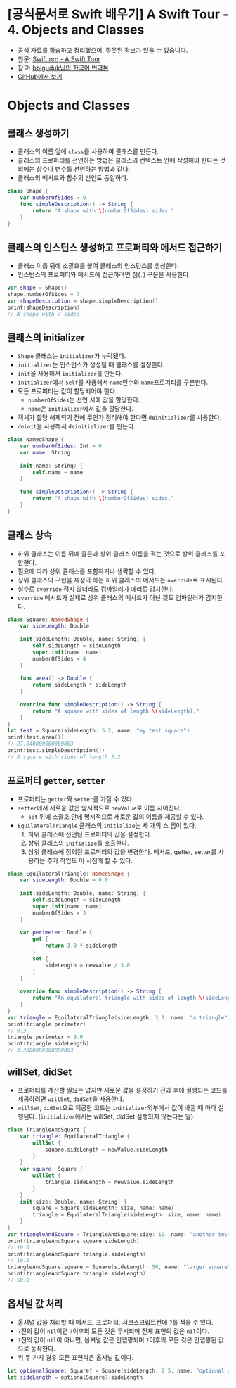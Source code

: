# [공식문서로 Swift 배우기] A Swift Tour - 4. Objects and Classes

- 공식 자료를 학습하고 정리했으며, 잘못된 정보가 있을 수 있습니다.
- 원문: [Swift.org - A Swift Tour](https://docs.swift.org/swift-book/GuidedTour/GuidedTour.html)
- 참고: [bbiguduk님의 한국어 번역본](https://bbiguduk.gitbook.io/swift/welcome-to-swift/swift-a-swift-tour)
- [GitHub에서 보기](https://github.com/KyungminLeeDev/learning-with-apple-official-resources)


# Objects and Classes

## 클래스 생성하기

- 클래스의 이름 앞에 `class`를 사용하여 클래스를 만든다.
- 클래스의 프로퍼티를 선언하는 방법은 클래스의 컨텍스트 안에 작성해야 한다는 것 외에는 상수나 변수를 선언하는 방법과 같다.
- 클래스의 메서드와 함수의 선언도 동일하다.

~~~swift
class Shape {
    var numberOfSides = 0
    func simpleDescription() -> String {
        return "A shape with \(numberOfSides) sides."
    }
}
~~~

## 클래스의 인스턴스 생성하고 프로퍼티와 메서드 접근하기

- 클래스 이름 뒤에 소괄호를 붙여 클래스의 인스턴스를 생성한다.
- 인스턴스의 프로퍼티와 메서드에 접근하려면 점(`.`) 구문을 사용한다

~~~swift
var shape = Shape()
shape.numberOfSides = 7
var shapeDescription = shape.simpleDescription()
print(shapeDescription)
// A shape with 7 sides.
~~~

## 클래스의 initializer

- `Shape` 클래스는 `initializer`가 누락됐다.
- `initializer`는 인스턴스가 생성될 때 클래스를 설정한다.
- `init`을 사용해서 `initializer`를 만든다.
- `initializer`에서 `self`를 사용해서 `name`인수와 `name`프로퍼티를 구분한다.
- 모든 프로퍼티는 값이 할당되어야 한다.
    - `numberOfSides`는 선언 시에 값을 할당한다.
    - `name`은 `initializer`에서 값을 할당한다.
- 객체가 할당 해제되기 전에 무언가 정리해야 한다면 `deinitializer`를 사용한다.
- `deinit`을 사용해서 `deinitializer`를 만든다.

~~~swift
class NamedShape {
    var numberOfSides: Int = 0
    var name: String
    
    init(name: String) {
        self.name = name
    }
    
    func simpleDescription() -> String {
        return "A shape with \(numberOfSides) sides."
    }
}
~~~

## 클래스 상속

- 하위 클래스는 이름 뒤에 콜론과 상위 클래스 이름을 적는 것으로 상위 클래스를 포함한다.
- 필요에 따라 상위 클래스를 포함하거나 생략할 수 있다.
- 상위 클래스의 구현을 재정의 하는 하위 클래스의 메서드는 `override`로 표시된다.
- 실수로 `override` 적지 않더라도 컴파일러가 에러로 감지한다.
- `override` 메서드가 실제로 상위 클래스의 메서드가 아닌 것도 컴파일러가 감지한다.

~~~swift
class Square: NamedShape {
    var sideLength: Double
    
    init(sideLength: Double, name: String) {
        self.sideLength = sideLength
        super.init(name: name)
        numberOfSides = 4
    }
    
    func area() -> Double {
        return sideLength * sideLength
    }
    
    override func simpleDescription() -> String {
        return "A square with sides of length \(sideLength)."
    }
}
let test = Square(sideLength: 5.2, name: "my test square")
print(test.area())
// 27.040000000000003
print(test.simpleDescription())
// A square with sides of length 5.2.
~~~

## 프로퍼티 `getter`, `setter`

- 프로퍼티는 `getter`와 `setter`를 가질 수 있다.
- `setter`에서 새로운 값은 암시적으로 `newValue`로 이름 지어진다.
    - `set` 뒤에 소괄호 안에 명시적으로 새로운 값의 이름을 제공할 수 있다.
- `EquilateralTriangle` 클래스의 `initialize`는 세 개의 스 텝이 있다.
    1. 하위 클래스에 선언된 프로퍼티의 값을 설정한다.
    2. 상위 클래스의 `initialize`를 호출한다.
    3. 상위 클래스에 정의된 프로퍼티의 값을 변경한다. 메서드, getter, setter를 사용하는 추가 작업도 이 시점에 할 수 있다.

~~~swift
class EquilateralTriangle: NamedShape {
    var sideLength: Double = 0.0
    
    init(sideLength: Double, name: String) {
        self.sideLength = sideLength
        super.init(name: name)
        numberOfSides = 3
    }
    
    var perimeter: Double {
        get {
            return 3.0 * sideLength
        }
        set {
            sideLength = newValue / 3.0
        }
    }
    
    override func simpleDescription() -> String {
        return "An equilateral triangle with sides of length \(sideLength)."
    }
}
var triangle = EquilateralTriangle(sideLength: 3.1, name: "a triangle")
print(triangle.perimeter)
// 9.3
triangle.perimeter = 9.9
print(triangle.sideLength)
// 3.3000000000000003
~~~

## willSet, didSet

- 프로퍼티를 계산할 필요는 없지만 새로운 값을 설정하기 전과 후에 실행되는 코드를 제공하려면 `willSet`, `didSet`을 사용한다.
- `willSet`, `didSet`으로 제공한 코드는 `initializer`외부에서 값이 바뀔 때 마다 실행된다. (`initializer`에서는 willSet, didSet 실행되지 않는다는 말)

~~~swift
class TriangleAndSquare {
    var triangle: EquilateralTriangle {
        willSet {
            square.sideLength = newValue.sideLength
        }
    }
    var square: Square {
        willSet {
            triangle.sideLength = newValue.sideLength
        }
    }
    init(size: Double, name: String) {
        square = Square(sideLength: size, name: name)
        triangle = EquilateralTriangle(sideLength: size, name: name)
    }
}
var triangleAndSquare = TriangleAndSquare(size: 10, name: "another test shape")
print(triangleAndSquare.square.sideLength)
// 10.0
print(triangleAndSquare.triangle.sideLength)
// 10.0
triangleAndSquare.square = Square(sideLength: 50, name: "larger square")
print(triangleAndSquare.triangle.sideLength)
// 50.0
~~~

## 옵셔널 값 처리

- 옵셔널 값을 처리할 때 메서드, 프로퍼티, 서브스크립트전에 `?`를 적을 수 있다.
- `?`전의 값이 `nil`이면 `?`이후의 모든 것은 무시되며 전체 표현의 값은 `nil`이다.
- `?`전의 값이 `nil`이 아니면, 옵셔널 값은 언랩핑되며 `?`이후의 모든 것은 언랩핑된 값으로 동작한다.
- 위 두 가지 경우 모든 표현식은 옵셔널 값이다.

~~~swift
let optionalSquare: Square? = Square(sideLength: 2.5, name: "optional square")
let sideLength = optionalSquare?.sideLength
~~~
